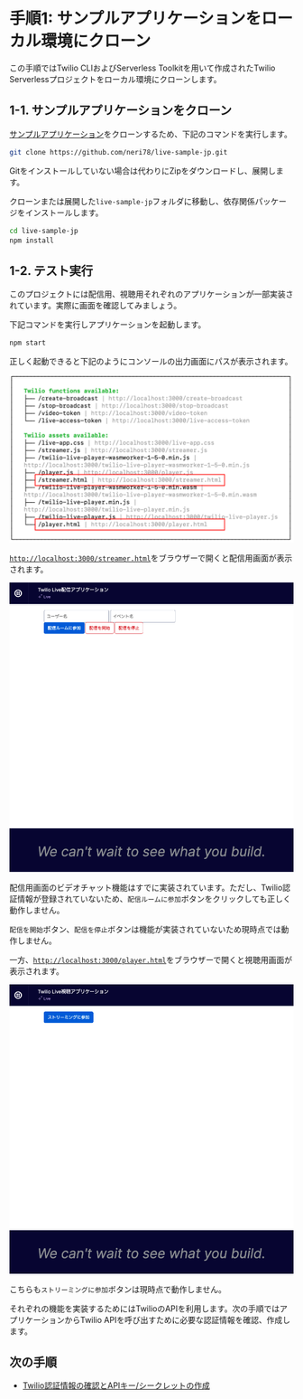 # 手順1: サンプルアプリケーションをローカル環境にクローン

この手順ではTwilio CLIおよびServerless Toolkitを用いて作成されたTwilio Serverlessプロジェクトをローカル環境にクローンします。

## 1-1. サンプルアプリケーションをクローン

[サンプルアプリケーション](https://github.com/neri78/live-sample-jp)をクローンするため、下記のコマンドを実行します。

```bash
git clone https://github.com/neri78/live-sample-jp.git
```

Gitをインストールしていない場合は代わりにZipをダウンロードし、展開します。

クローンまたは展開した`live-sample-jp`フォルダに移動し、依存関係パッケージをインストールします。

```bash
cd live-sample-jp
npm install
```

## 1-2. テスト実行

このプロジェクトには配信用、視聴用それぞれのアプリケーションが一部実装されています。実際に画面を確認してみましょう。

下記コマンドを実行しアプリケーションを起動します。

```bash
npm start
```

正しく起動できると下記のようにコンソールの出力画面にパスが表示されます。

![Twilio Live App](../../assets/01-functions-console.png)

[`http://localhost:3000/streamer.html`](http://localhost:3000/streamer.html)をブラウザーで開くと配信用画面が表示されます。

![Streamer App](../../assets/01-streamer.png)

配信用画面のビデオチャット機能はすでに実装されています。ただし、Twilio認証情報が登録されていないため、`配信ルームに参加`ボタンをクリックしても正しく動作しません。

`配信を開始`ボタン、`配信を停止`ボタンは機能が実装されていないため現時点では動作しません。

一方、[`http://localhost:3000/player.html`](http://localhost:3000/player.html)をブラウザーで開くと視聴用画面が表示されます。

![Streamer App](../../assets/01-player.png)

こちらも`ストリーミングに参加`ボタンは現時点で動作しません。

それぞれの機能を実装するためにはTwilioのAPIを利用します。次の手順ではアプリケーションからTwilio APIを呼び出すために必要な認証情報を確認、作成します。

## 次の手順

- [Twilio認証情報の確認とAPIキー/シークレットの作成](02-Twilio-Credentials.md)